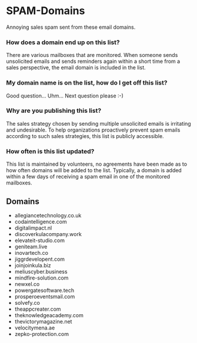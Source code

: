 # SPAM-Domains
Annoying sales spam sent from these email domains.

### How does a domain end up on this list?
There are various mailboxes that are monitored. When someone sends unsolicited emails and sends reminders again within a short time from a sales perspective, the email domain is included in the list.

### My domain name is on the list, how do I get off this list?
Good question... Uhm... Next question please :-)

### Why are you publishing this list?
The sales strategy chosen by sending multiple unsolicited emails is irritating and undesirable. To help organizations proactively prevent spam emails according to such sales strategies, this list is publicly accessible.

### How often is this list updated?
This list is maintained by volunteers, no agreements have been made as to how often domains will be added to the list. Typically, a domain is added within a few days of receiving a spam email in one of the monitored mailboxes.

## Domains
- allegiancetechnology.co.uk
- codaintelligence.com
- digitalimpact.nl
- discoverkulacompany.work
- elevateit-studio.com
- geniteam.live
- inovartech.co
- jiggrdevelopent.com
- joinjoinkula.biz
- meliuscyber.business
- mindfire-solution.com
- newxel.co
- powergatesoftware.tech
- prosperoeventsmail.com
- solvefy.co
- theappcreater.com
- theknowledgeacademy.com
- thevictorymagazine.net
- velocitymena.ae
- zepko-protection.com
